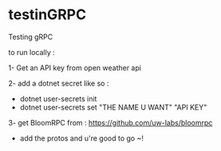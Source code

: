 # testinGRPC
Testing gRPC

to run locally : 

1- Get an API key from open weather api

2- add a dotnet secret like so : 
 - dotnet user-secrets init
 - dotnet user-secrets set "THE NAME U WANT" "API KEY"

3- get BloomRPC from : https://github.com/uw-labs/bloomrpc
 - add the protos and u're good to go ~!
